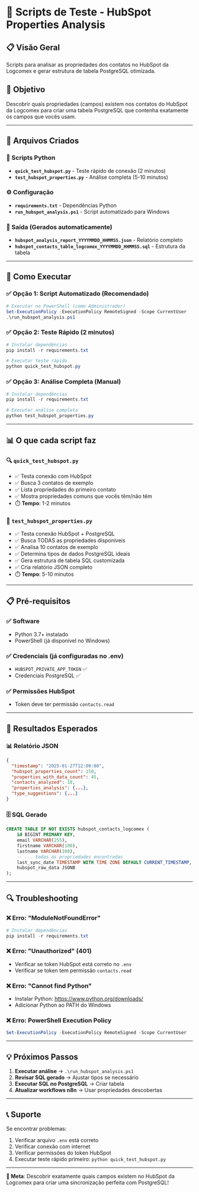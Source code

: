 # 🧪 Scripts de Teste - HubSpot Properties Analysis

## 📋 Visão Geral
Scripts para analisar as propriedades dos contatos no HubSpot da Logcomex e gerar estrutura de tabela PostgreSQL otimizada.

## 🎯 Objetivo
Descobrir quais propriedades (campos) existem nos contatos do HubSpot da Logcomex para criar uma tabela PostgreSQL que contenha exatamente os campos que vocês usam.

---

## 📁 Arquivos Criados

### 🐍 Scripts Python
- **`quick_test_hubspot.py`** - Teste rápido de conexão (2 minutos)
- **`test_hubspot_properties.py`** - Análise completa (5-10 minutos)

### ⚙️ Configuração
- **`requirements.txt`** - Dependências Python
- **`run_hubspot_analysis.ps1`** - Script automatizado para Windows

### 📄 Saída (Gerados automaticamente)
- **`hubspot_analysis_report_YYYYMMDD_HHMMSS.json`** - Relatório completo
- **`hubspot_contacts_table_logcomex_YYYYMMDD_HHMMSS.sql`** - Estrutura da tabela

---

## 🚀 Como Executar

### ✅ Opção 1: Script Automatizado (Recomendado)
```powershell
# Executar no PowerShell (como Administrador)
Set-ExecutionPolicy -ExecutionPolicy RemoteSigned -Scope CurrentUser
.\run_hubspot_analysis.ps1
```

### ✅ Opção 2: Teste Rápido (2 minutos)
```powershell
# Instalar dependências
pip install -r requirements.txt

# Executar teste rápido
python quick_test_hubspot.py
```

### ✅ Opção 3: Análise Completa (Manual)
```powershell
# Instalar dependências
pip install -r requirements.txt

# Executar análise completa
python test_hubspot_properties.py
```

---

## 📊 O que cada script faz

### 🔍 `quick_test_hubspot.py`
- ✅ Testa conexão com HubSpot
- ✅ Busca 3 contatos de exemplo
- ✅ Lista propriedades do primeiro contato
- ✅ Mostra propriedades comuns que vocês têm/não têm
- ⏱️ **Tempo**: 1-2 minutos

### 🔬 `test_hubspot_properties.py`
- ✅ Testa conexão HubSpot + PostgreSQL
- ✅ Busca TODAS as propriedades disponíveis
- ✅ Analisa 10 contatos de exemplo
- ✅ Determina tipos de dados PostgreSQL ideais
- ✅ Gera estrutura de tabela SQL customizada
- ✅ Cria relatório JSON completo
- ⏱️ **Tempo**: 5-10 minutos

---

## 📋 Pré-requisitos

### ✅ Software
- Python 3.7+ instalado
- PowerShell (já disponível no Windows)

### ✅ Credenciais (já configuradas no .env)
- `HUBSPOT_PRIVATE_APP_TOKEN` ✅
- Credenciais PostgreSQL ✅

### ✅ Permissões HubSpot
- Token deve ter permissão `contacts.read`

---

## 📄 Resultados Esperados

### 📊 Relatório JSON
```json
{
  "timestamp": "2025-01-27T12:00:00",
  "hubspot_properties_count": 150,
  "properties_with_data_count": 45,
  "contacts_analyzed": 10,
  "properties_analysis": {...},
  "type_suggestions": {...}
}
```

### 🗄️ SQL Gerado
```sql
CREATE TABLE IF NOT EXISTS hubspot_contacts_logcomex (
    id BIGINT PRIMARY KEY,
    email VARCHAR(255),
    firstname VARCHAR(100),
    lastname VARCHAR(100),
    -- ... todas as propriedades encontradas
    last_sync_date TIMESTAMP WITH TIME ZONE DEFAULT CURRENT_TIMESTAMP,
    hubspot_raw_data JSONB
);
```

---

## 🔍 Troubleshooting

### ❌ Erro: "ModuleNotFoundError"
```powershell
# Instalar dependências
pip install -r requirements.txt
```

### ❌ Erro: "Unauthorized" (401)
- Verificar se token HubSpot está correto no `.env`
- Verificar se token tem permissão `contacts.read`

### ❌ Erro: "Cannot find Python"
- Instalar Python: https://www.python.org/downloads/
- Adicionar Python ao PATH do Windows

### ❌ Erro: PowerShell Execution Policy
```powershell
Set-ExecutionPolicy -ExecutionPolicy RemoteSigned -Scope CurrentUser
```

---

## 💡 Próximos Passos

1. **Executar análise** → `.\run_hubspot_analysis.ps1`
2. **Revisar SQL gerado** → Ajustar tipos se necessário
3. **Executar SQL no PostgreSQL** → Criar tabela
4. **Atualizar workflows n8n** → Usar propriedades descobertas

---

## 📞 Suporte

Se encontrar problemas:
1. Verificar arquivo `.env` está correto
2. Verificar conexão com internet
3. Verificar permissões do token HubSpot
4. Executar teste rápido primeiro: `python quick_test_hubspot.py`

---

**🎯 Meta**: Descobrir exatamente quais campos existem no HubSpot da Logcomex para criar uma sincronização perfeita com PostgreSQL!
